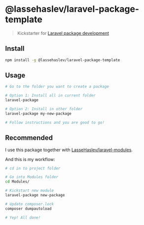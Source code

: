 # @lassehaslev/laravel-package-template
> Kickstarter for [Laravel package development](https://laravel.com/docs/5.4/packages)

## Install
```bash
npm install -g @lassehaslev/laravel-package-template
```

## Usage
```bash
# Go to the folder you want to create a package

# Option 1: Install all in current folder
laravel-package

# Option 2: Install in other folder
laravel-package my-new-package

# Follow instructions and you are good to go!
```

## Recommended
I use this package together with [LasseHaslev/laravel-modules](https://github.com/LasseHaslev/laravel-modules).

And this is my workflow:
```bash
# cd in to project folder

# Go into Modules folder
cd Modules/

# Kickstart new module
laravel-package new-package

# Update composer.lock
composer dumpautoload

# Yep! All done!
```
